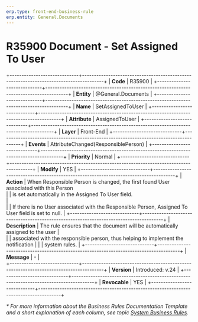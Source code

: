```yaml
---
erp.type: front-end-business-rule
erp.entity: General.Documents
---
```


# R35900 Document - Set Assigned To User
+-----------------------------+---------------------------------------------------------------------------------------+
| **Code**                    | R35900                                                                                |
+-----------------------------+---------------------------------------------------------------------------------------+
| **Entity**                  | @General.Documents                                                                    |
+-----------------------------+---------------------------------------------------------------------------------------+
| **Name**                    | SetAssignedToUser                                                                     |
+-----------------------------+---------------------------------------------------------------------------------------+
| **Attribute**               | AssignedToUser                                                                        |
+-----------------------------+---------------------------------------------------------------------------------------+
| **Layer**                   | Front-End                                                                             |
+-----------------------------+---------------------------------------------------------------------------------------+
| **Events**                  | AttributeChanged(ResponsiblePerson)                                                   |
+-----------------------------+---------------------------------------------------------------------------------------+
| **Priority**                | Normal                                                                                |
+-----------------------------+---------------------------------------------------------------------------------------+
| **Modify**                  | YES                                                                                   |
+-----------------------------+---------------------------------------------------------------------------------------+
| **Action**                  | When Responsible Person is changed, the first found User associated with this Person                 
|                             | is set automatically in the Assigned To User field. <br>                              |                                     
|                             | If there is no User associated with the Responsible Person, Assigned To User field is set to null. |
+-----------------------------+---------------------------------------------------------------------------------------+
| **Description**             | The rule ensures that the document will be automatically assigned to the user         |     
|                             | associated with the responsible person, thus helping to implement the notification    |
|                             | system rules.                                                                         |
+-----------------------------+---------------------------------------------------------------------------------------+
| **Message**                 | \-                                                                                    |                         
+-----------------------------+---------------------------------------------------------------------------------------+
| **Version**                 | Introduced: v.24                                                                      |
+-----------------------------+---------------------------------------------------------------------------------------+
| **Revocable**               | YES                                                                                   |
+-----------------------------+---------------------------------------------------------------------------------------+

*\* For more information about the Business Rules Documentation Template and a short explanation of each column, see
topic [System Business Rules](../templates/template-description-system-business-rules.md).*
